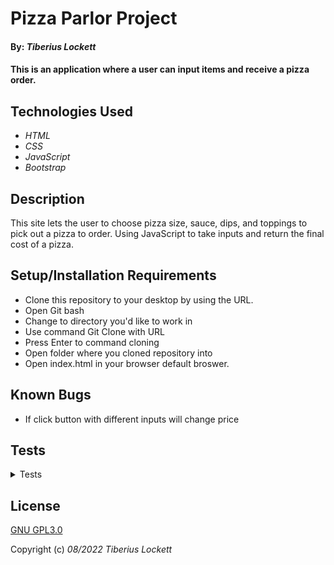 
# Pizza Parlor Project


#### By: _**Tiberius Lockett**_


#### This is an application where a user can input items and receive a pizza order.


## Technologies Used


* *_HTML_*  
* *_CSS_*  
* *_JavaScript_*
* *_Bootstrap_*


## Description


This site lets the user to choose pizza size, sauce, dips, and toppings to pick out a pizza to order. Using JavaScript to take inputs and return the final cost of a pizza.


## Setup/Installation Requirements

* Clone this repository to your desktop by using the URL.
* Open Git bash
* Change to directory you'd like to work in
* Use command Git Clone with URL
* Press Enter to command cloning
* Open folder where you cloned repository into
* Open index.html in your browser default broswer.


## Known Bugs


* If click button with different inputs will change price

## Tests

<details>
<summary>Tests</summary>
"Make a Pizza constructor to gather user inputs and create Pizza object"


Describe Pizza();

Test 1: It should take the user inputs and create a pizza and store the information"
Code:
  let pizza = new Pizza ("small", "marinara","ranch")
Expected Return:
Pizza {size: 'small', sauce: 'marinara', dipping: 'ranch', toppings: Array(0)}

Describe sizePrice()

Test: "It should return price of pizza depending on size that was selected"
Code:
  let pizza = new Pizza("Small", "Red Sauce", "Ranch")
  pizza.sizePrice
Expected Return: 8

Describe saucePrice()

Test: "It should return price of pizza depending on sauce that was selected and add it to the size price."
Code:
  let pizza = new Pizza("Small", "Red Sauce", "Ranch")
  pizza.saucePrice()
Expected Return: 10

Describe dippingPrice()

Test: "It should return price of pizza depending on dip that was selected"
Code:
  let pizza = new Pizza("Small", "Red Sauce", "Ranch")
  pizza.dippingPrice()
Expected Return: 12

Describe toppingPrice()

Test: It should return the price of the pizza depending on number of toppings selected"
Code:
  let pizza = new Pizza("Small", "Red Sauce", "Ranch")
  pizza.toppingPrice()
Expected Return:
14
</details>

## License
[GNU GPL3.0](https://choosealicense.com/licenses/gpl-3.0/)


Copyright (c) _08/2022_ _Tiberius Lockett_
